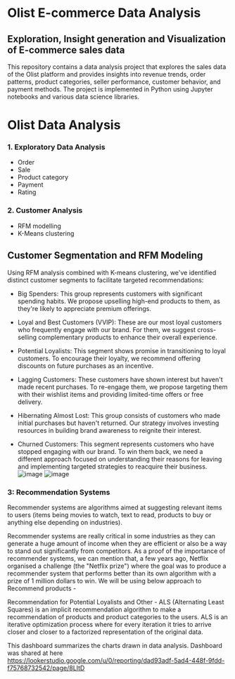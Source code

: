 # Olist E-commerce Data Analysis

## Exploration, Insight generation and Visualization of E-commerce sales data
This repository contains a data analysis project that explores the sales data of the Olist platform and provides insights into revenue trends, order patterns, product categories, seller performance, customer behavior, and payment methods. The project is implemented in Python using Jupyter notebooks and various data science libraries.

# Olist Data Analysis
### 1. Exploratory Data Analysis
* Order
* Sale
* Product category
* Payment
* Rating
### 2. Customer Analysis
* RFM modelling
* K-Means clustering
## Customer Segmentation and RFM Modeling 
Using RFM analysis combined with K-means clustering, we've identified distinct customer segments to facilitate targeted recommendations:

* Big Spenders: This group represents customers with significant spending habits. We propose upselling high-end products to them, as they're likely to appreciate premium offerings.

* Loyal and Best Customers (VVIP): These are our most loyal customers who frequently engage with our brand. For them, we suggest cross-selling complementary products to enhance their overall experience.

* Potential Loyalists: This segment shows promise in transitioning to loyal customers. To encourage their loyalty, we recommend offering discounts on future purchases as an incentive.

* Lagging Customers: These customers have shown interest but haven't made recent purchases. To re-engage them, we propose targeting them with their wishlist items and providing limited-time offers or free delivery.

* Hibernating Almost Lost: This group consists of customers who made initial purchases but haven't returned. Our strategy involves investing resources in building brand awareness to reignite their interest.

* Churned Customers: This segment represents customers who have stopped engaging with our brand. To win them back, we need a different approach focused on understanding their reasons for leaving and implementing targeted strategies to reacquire their business.
![image](https://github.com/ThucNguyen22/Olist-E-commerce-Data-Analysis./assets/151516549/e7236274-bd25-4fc7-92a6-67a53cd0cbb9)
![image](https://github.com/ThucNguyen22/Olist-E-commerce-Data-Analysis./assets/151516549/7fe0147a-21e6-48e3-8334-eff703d3749a)

### 3: Recommendation Systems  

Recommender systems are algorithms aimed at suggesting relevant items to users (items being movies to watch, text to read, products to buy or anything else depending on industries).

Recommender systems are really critical in some industries as they can generate a huge amount of income when they are efficient or also be a way to stand out significantly from competitors. As a proof of the importance of recommender systems, we can mention that, a few years ago, Netflix organised a challenge (the "Netflix prize") where the goal was to produce a recommender system that performs better than its own algorithm with a prize of 1 million dollars to win.
We will be using below approach to Recommend products - 
 
Recommendation for Potential Loyalists and Other - 
ALS (Alternating Least Squares) is an implicit recommendation algorithm to make a recommendation of products and product categories to the users. ALS is an iterative optimization process where for every iteration it tries to arrive closer and closer to a factorized representation of the original data.

This dashboard summarizes the charts drawn in data analysis. Dashboard was shared at here <https://lookerstudio.google.com/u/0/reporting/dad93adf-5ad4-448f-9fdd-f75768732542/page/8LItD>
